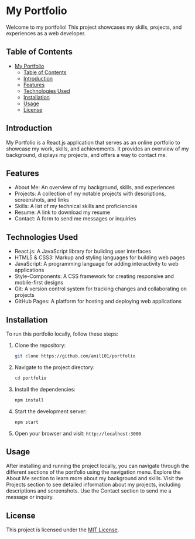 # My Portfolio
Welcome to my portfolio! This project showcases my skills, projects, and experiences as a web developer.

## Table of Contents
- [My Portfolio](#my-portfolio)
  - [Table of Contents](#table-of-contents)
  - [Introduction](#introduction)
  - [Features](#features)
  - [Technologies Used](#technologies-used)
  - [Installation](#installation)
  - [Usage](#usage)
  - [License](#license)

## Introduction
My Portfolio is a React.js application that serves as an online portfolio to showcase my work, skills, and achievements. It provides an overview of my background, displays my projects, and offers a way to contact me.

## Features
- About Me: An overview of my background, skills, and experiences
- Projects: A collection of my notable projects with descriptions, screenshots, and links
- Skills: A list of my technical skills and proficiencies
- Resume: A link to download my resume
- Contact: A form to send me messages or inquiries

## Technologies Used
- React.js: A JavaScript library for building user interfaces
- HTML5 & CSS3: Markup and styling languages for building web pages
- JavaScript: A programming language for adding interactivity to web applications
- Style-Components: A CSS framework for creating responsive and mobile-first designs
- Git: A version control system for tracking changes and collaborating on projects
- GitHub Pages: A platform for hosting and deploying web applications

## Installation
To run this portfolio locally, follow these steps:

1. Clone the repository:
   ```bash
   git clone https://github.com/amil101/portfolio
   ```
2. Navigate to the project directory:
   ```bash
   cd portfolio
   ```
3. Install the dependencies:
   ```bash
   npm install
   ```
4. Start the development server:
   ```bash
   npm start
   ```
5. Open your browser and visit: `http://localhost:3000`

## Usage
After installing and running the project locally, you can navigate through the different sections of the portfolio using the navigation menu. Explore the About Me section to learn more about my background and skills. Visit the Projects section to see detailed information about my projects, including descriptions and screenshots. Use the Contact section to send me a message or inquiry.

## License
This project is licensed under the [MIT License](LICENSE).

